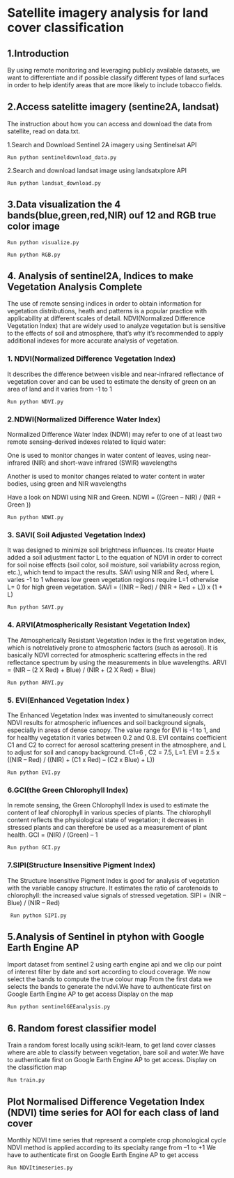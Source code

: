 # Satellite imagery analysis for land cover classification

## 1.Introduction

  By using remote monitoring  and leveraging publicly available datasets, we want to differentiate and if possible classify different types of land surfaces in order to help identify areas that are more likely to include tobacco fields.

## 2.Access satelitte imagery (sentine2A, landsat)

  The instruction about how you can access and download the data from satellite, read on data.txt.

  1.Search and Download Sentinel 2A imagery using Sentinelsat API

    Run python sentineldownload_data.py

  2.Search and download landsat image using landsatxplore API

    Run python landsat_download.py

## 3.Data visualization the 4 bands(blue,green,red,NIR) ouf 12 and RGB true color image

    Run python visualize.py

    Run python RGB.py

## 4. Analysis of sentinel2A, Indices to make Vegetation Analysis Complete

  The use of remote sensing indices in order to obtain information for vegetation distributions, heath and patterns is a popular practice with applicability at different scales of detail.
  NDVI(Normalized Difference Vegetation Index) that are widely used to analyze vegetation but is sensitive to the effects of soil
   and atmosphere, that’s why it’s recommended to apply additional indexes for more accurate analysis of vegetation.

### 1. NDVI(Normalized Difference Vegetation Index)

  It describes the difference between visible and near-infrared reflectance of vegetation cover and can be used to estimate the density of green on an area of land and it varies from -1 to 1

    Run python NDVI.py

### 2.NDWI(Normalized Difference Water Index)

  Normalized Difference Water Index (NDWI) may refer to one of at least two remote sensing-derived indexes related to liquid water:

  One is used to monitor changes in water content of leaves, using near-infrared (NIR) and short-wave infrared (SWIR) wavelengths

  Another is used to monitor changes related to water content in water bodies, using green and NIR wavelengths

  Have a look on NDWI using NIR and Green. NDWI = ((Green – NIR) / (NIR + Green ))

    Run python NDWI.py

### 3. SAVI( Soil Adjusted Vegetation Index)

  It  was designed to minimize soil brightness influences. Its creator Huete added a soil adjustment factor L to the equation of NDVI in order to correct for soil noise effects (soil color, soil moisture, soil variability across region, etc.), which tend to impact the results. SAVI using NIR and Red, where L varies -1 to 1 whereas low green vegetation regions require L=1 otherwise L= 0 for high green vegetation. SAVI = ((NIR – Red) / (NIR + Red + L)) x (1 + L)

    Run python SAVI.py

### 4. ARVI(Atmospherically Resistant Vegetation Index)

  The Atmospherically Resistant Vegetation Index is the first vegetation index, which is notrelatively prone to atmospheric factors (such as aerosol). It  is basically NDVI corrected for atmospheric scattering effects in the red reflectance spectrum by using the measurements in blue wavelengths. ARVI = (NIR – (2 X Red) + Blue) / (NIR + (2 X Red) + Blue)

    Run python ARVI.py

### 5. EVI(Enhanced Vegetation Index )

  The Enhanced Vegetation Index was invented  to simultaneously correct NDVI results for atmospheric influences and soil background signals, especially in areas of dense canopy. The value range for EVI is -1 to 1, and for healthy vegetation it varies between 0.2 and 0.8. EVI contains coefficient C1 and C2 to correct for aerosol scattering present in the atmosphere, and L to adjust for soil and canopy background. C1=6 , C2 = 7.5, L=1. EVI = 2.5 x ((NIR – Red) / ((NIR) + (C1 x Red) – (C2 x Blue) + L))
  
    Run python EVI.py

### 6.GCI(the Green Chlorophyll Index)

  In remote sensing, the Green Chlorophyll Index is used to estimate the content of leaf chlorophyll in various species of plants. The chlorophyll content reflects the physiological state of vegetation; it decreases in stressed plants and can therefore be used as a measurement of plant health. GCI = (NIR) / (Green) – 1

    Run python GCI.py

### 7.SIPI(Structure Insensitive Pigment Index)

  The Structure Insensitive Pigment Index is good for analysis of vegetation with the variable canopy structure. It estimates the ratio of carotenoids to chlorophyll: the increased value signals of stressed vegetation. SIPI = (NIR – Blue) / (NIR – Red)

     Run python SIPI.py

## 5.Analysis of Sentinel in ptyhon with Google Earth Engine AP

  Import dataset from sentinel 2 using earth engine api and we clip our point of interest
  filter by date and sort according to cloud coverage. We now select the bands to compute the true colour map
  From the first data we selects the bands to generate the ndvi.We have to authenticate first on Google Earth Engine AP to get access
  Display on the map

    Run python sentinelGEEanalysis.py

## 6. Random forest classifier model

  Train a random forest locally using scikit-learn, to get land cover classes
  where are able to classify between vegetation, bare soil and water.We have to authenticate first on Google Earth Engine AP to get access.  Display on the classifiction map

    Run train.py

## Plot Normalised Difference Vegetation Index (NDVI) time series for AOI for each class of land cover

  Monthly NDVI time series that represent a complete crop phonological cycle
  NDVI method is applied according to its specialty range from –1 to +1
  We have to authenticate first on Google Earth Engine AP to get access

    Run NDVItimeseries.py
